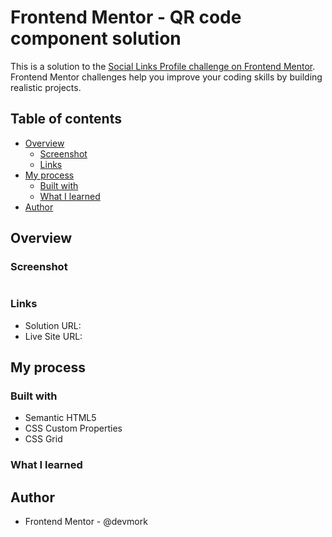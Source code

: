 # Frontend Mentor - QR code component solution

This is a solution to the [Social Links Profile challenge on Frontend Mentor](https://www.frontendmentor.io/challenges/qr-code-component-iux_sIO_H). Frontend Mentor challenges help you improve your coding skills by building realistic projects. 

## Table of contents

- [Overview](#overview)
  - [Screenshot](#screenshot)
  - [Links](#links)
- [My process](#my-process)
  - [Built with](#built-with)
  - [What I learned](#what-i-learned)
- [Author](#author)


## Overview


### Screenshot

![]()

### Links

- Solution URL: 
- Live Site URL: 

## My process

### Built with

- Semantic HTML5 
- CSS Custom Properties
- CSS Grid


### What I learned



## Author

- Frontend Mentor - @devmork




